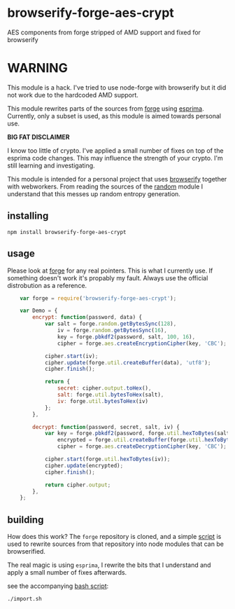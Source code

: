browserify-forge-aes-crypt
==========================

AES components from forge stripped of AMD support and fixed for browserify

# WARNING

This module is a hack. I've tried to use node-forge with browserify but it did not work due
to the hardcoded AMD support.

This module rewrites parts of the sources from [forge](https://github.com/digitalbazaar/forge)
using [esprima](http://esprima.org/). Currently, only a subset is used, as this module is
aimed towards personal use.

**BIG FAT DISCLAIMER**

I know too little of crypto. I've applied a small number of fixes on top of the esprima code
changes. This may influence the strength of your crypto. I'm still learning and investigating.

This module is intended for a personal project that uses [browserify](http://browserify.org/) together with webworkers.
From reading the sources of the [random](./lib/random.js) module I understand that this messes
up random entropy generation.

## installing

    npm install browserify-forge-aes-crypt

## usage

Please look at [forge](https://github.com/digitalbazaar/forge) for any real pointers. This is
what I currently use. If something doesn't work it's propably my fault. Always use the official
distrobution as a reference.

```javascript
    var forge = require('browserify-forge-aes-crypt');

    var Demo = {
        encrypt: function(password, data) {
            var salt = forge.random.getBytesSync(128),
                iv = forge.random.getBytesSync(16),
                key = forge.pbkdf2(password, salt, 100, 16),
                cipher = forge.aes.createEncryptionCipher(key, 'CBC');

            cipher.start(iv);
            cipher.update(forge.util.createBuffer(data), 'utf8');
            cipher.finish();

            return {
                secret: cipher.output.toHex(),
                salt: forge.util.bytesToHex(salt),
                iv: forge.util.bytesToHex(iv)
            };
        },

        decrypt: function(password, secret, salt, iv) {
            var key = forge.pbkdf2(password, forge.util.hexToBytes(salt), 100, 16),
                encrypted = forge.util.createBuffer(forge.util.hexToBytes(secret)),
                cipher = forge.aes.createDecryptionCipher(key, 'CBC');

            cipher.start(forge.util.hexToBytes(iv));
            cipher.update(encrypted);
            cipher.finish();

            return cipher.output;
        },
    };
```

## building

How does this work? The `forge` repository is cloned, and a simple [script](./bin/import.js) is
used to rewrite sources from that repository into node modules that can be browserified.

The real magic is using `esprima`, I rewrite the bits that I understand and apply a small number
of fixes afterwards.

see the accompanying [bash script](./import.sh):

    ./import.sh
